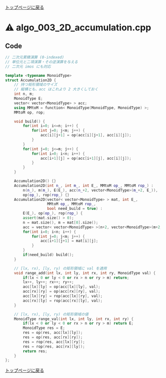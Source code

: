 <!-- mathjax config similar to math.stackexchange -->
<script type="text/javascript" async
  src="https://cdnjs.cloudflare.com/ajax/libs/mathjax/2.7.5/MathJax.js?config=TeX-MML-AM_CHTML">
</script>
<script type="text/x-mathjax-config">
  MathJax.Hub.Config({
    TeX: { equationNumbers: { autoNumber: "AMS" }},
    tex2jax: {
      inlineMath: [ ['$','$'] ],
      processEscapes: true
    },
    "HTML-CSS": { matchFontHeight: false },
    displayAlign: "left",
    displayIndent: "2em"
  });
</script>

<script type="text/javascript" src="https://cdnjs.cloudflare.com/ajax/libs/jquery/3.4.1/jquery.min.js"></script>
<link rel="stylesheet" href="../css/copy-button.css" />
<script type="text/javascript" src="../js/balloons.js"></script>
<script type="text/javascript" src="../js/copy-button.js"></script>



[トップページに戻る](../index.html)

# :warning: algo\_003\_2D\_accumulation.cpp

## Code

```cpp
// 二次元累積演算 (0-indexed)
// 単位元と二項演算・その逆演算を与える
// 二次元 imos にも対応

template <typename MonoidType>
struct Accumulation2D {
    // 持つ矩形領域のサイズ
    // 縦横とも、acc はこれより 2 大きくしておく
    int n, m;
    MonoidType E;
    vector< vector<MonoidType> > acc;
    using MMtoM = function< MonoidType(MonoidType, MonoidType) >;
    MMtoM op, rop;

    void build() {
        for(int i=0; i<=n; i++) {
            for(int j=0; j<m; j++) {
                acc[i][j+1] = op(acc[i][j+1], acc[i][j]);
            }
        }
        for(int j=0; j<=m; j++) {
            for(int i=0; i<n; i++) {
                acc[i+1][j] = op(acc[i+1][j], acc[i][j]);
            }
        }
    }

    Accumulation2D() {}
    Accumulation2D(int n_, int m_, int E_, MMtoM op_, MMtoM rop_) :
        n(n_), m(m_), E(E_), acc(n_+2, vector<MonoidType>(m_+2, E_)),
        op(op_), rop(rop_) {}
    Accumulation2D(vector< vector<MonoidType> > mat, int E_,
                   MMtoM op_, MMtoM rop_,
                   bool need_build = true) :
        E(E_), op(op_), rop(rop_) {
        assert(mat.size() > 0);
        n = mat.size(), m = mat[0].size();
        acc = vector< vector<MonoidType> >(n+2, vector<MonoidType>(m+2, E_));
        for(int i=0; i<n; i++) {
            for(int j=0; j<m; j++) {
                acc[i+1][j+1] = mat[i][j];
            }
        }
        if(need_build) build();
    }

    // [lx, rx), [ly, ry) の矩形領域に val を適用
    void range_add(int lx, int ly, int rx, int ry, MonoidType val) {
        if(lx < 0 or ly < 0 or rx > n or ry > m) return;
        lx++, ly++; rx++; ry++;
        acc[lx][ly] = op(acc[lx][ly], val);
        acc[rx][ry] = op(acc[rx][ry], val);
        acc[lx][ry] = rop(acc[lx][ry], val);
        acc[rx][ly] = rop(acc[rx][ly], val);
    }

    // [lx, rx), [ly, ry) の矩形領域の値
    MonoidType range_val(int lx, int ly, int rx, int ry) {
        if(lx < 0 or ly < 0 or rx > n or ry > m) return E;
        MonoidType res = E;
        res = op(res, acc[lx][ly]);
        res = op(res, acc[rx][ry]);
        res = rop(res, acc[lx][ry]);
        res = rop(res, acc[rx][ly]);
        return res;
    }
};

```

[トップページに戻る](../index.html)
